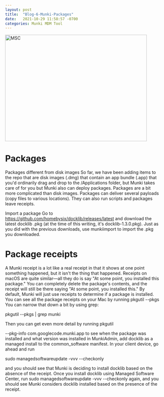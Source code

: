 ```yaml
---
layout: post
title:  "Blog-6-Munki-Packages"
date:   2021-10-29 11:58:57 -0700
categories: Munki MDM Tool
---
```


<img src="http://www.amsys.co.uk/wp-content/uploads/munki-admin-packages-java.png" alt="MSC" width="460" height="345">



<h1>Packages </h1>

Packages different from disk images
So far, we have been adding items to the repo that are disk images (.dmg) that contain an app
bundle (.app) that you'd ordinarily drag and drop to the /Applications folder, but Munki takes
care of for you but Munki also can deploy packages. Packages are a bit more complicated than disk images.
Packages can deliver several payloads (copy files to various locations). They can also run
scripts and packages leave receipts.

Import a package
Go to https://github.com/homebysix/docklib/releases/latest and download the latest docklib
.pkg (at the time of this writing, it's docklib-1.3.0.pkg).
Just as you did with the previous downloads, use munkiimport to import the .pkg you
downloaded. 
<h1>Package receipts</h1>
A Munki receipt is a lot like a real receipt in that it shows at one point something happened, but it isn't the thing that happened.
Receipts on macOS are quite similar—all they do is say "At some point, you installed this
package." You can completely delete the package's contents, and the receipt will still be there saying "At some point, you installed this."
By default, Munki will just use receipts to determine if a package is installed.
You can see all the package receipts on your Mac by running pkgutil --pkgs
You can narrow that down a bit by using grep: 

pkgutil --pkgs | grep munki

Then you can get even more detail by running pkgutil 

--pkg-info com.googlecode.munki.app 
to see when the package was installed and what version was installed in MunkiAdmin, add docklib as a managed install to the common_software manifest. In your client device, go ahead and run
 
 sudo managedsoftwareupdate -vvv --checkonly

and you should see that Munki is deciding to install docklib based on the absence of the receipt. Once you install docklib using Managed Software Center, run sudo managedsoftwareupdate -vvv --checkonly again, and you should see Munki considers docklib installed based on the presence of the receipt.

